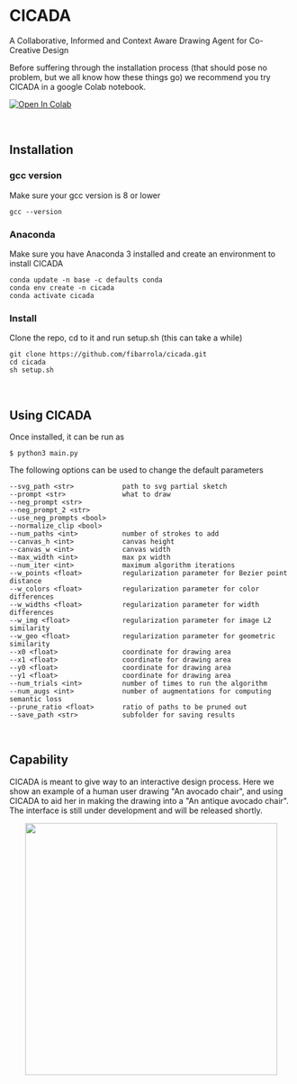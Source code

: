 # CICADA

A Collaborative, Informed and Context Aware Drawing Agent for Co-Creative Design

Before suffering through the installation process (that should pose no problem, but we all know how these things go) we recommend you try CICADA in a google Colab notebook.

[![Open In Colab](https://colab.research.google.com/assets/colab-badge.svg)](
https://colab.research.google.com/drive/1rEnHMMBnK--qxXatwt9QEQexKsHZWizb?usp=sharing)

<br>

## Installation

### gcc version

Make sure your gcc version is 8 or lower
```
gcc --version
```

### Anaconda

Make sure you have Anaconda 3 installed and create an environment to install CICADA
```
conda update -n base -c defaults conda
conda env create -n cicada
conda activate cicada
```

### Install

Clone the repo, cd to it and run setup.sh (this can take a while)
```
git clone https://github.com/fibarrola/cicada.git
cd cicada
sh setup.sh
```

<br>

## Using CICADA

Once installed, it can be run as

```
$ python3 main.py
```

The following options can be used to change the default parameters

```
--svg_path <str>            path to svg partial sketch
--prompt <str>              what to draw
--neg_prompt <str>
--neg_prompt_2 <str>
--use_neg_prompts <bool>
--normalize_clip <bool>
--num_paths <int>           number of strokes to add
--canvas_h <int>            canvas height
--canvas_w <int>            canvas width
--max_width <int>           max px width
--num_iter <int>            maximum algorithm iterations
--w_points <float>          regularization parameter for Bezier point distance
--w_colors <float>          regularization parameter for color differences
--w_widths <float>          regularization parameter for width differences
--w_img <float>             regularization parameter for image L2 similarity
--w_geo <float>             regularization parameter for geometric similarity
--x0 <float>                coordinate for drawing area
--x1 <float>                coordinate for drawing area
--y0 <float>                coordinate for drawing area
--y1 <float>                coordinate for drawing area
--num_trials <int>          number of times to run the algorithm
--num_augs <int>            number of augmentations for computing semantic loss
--prune_ratio <float>       ratio of paths to be pruned out
--save_path <str>           subfolder for saving results
```


<!-- ![](repo_img/avocado_chair.gif?raw=true) -->

<br>

## Capability

CICADA is meant to give way to an interactive design process. Here we show an example of a human user drawing "An avocado chair", and using CICADA to aid her in making the drawing into a "An antique avocado chair". The interface is still under development and will be released shortly.

<p align="center">
<img src="https://github.com/fibarrola/cicada/blob/master/repo_img/avocado_chair.gif" width="448"/>
</p>
